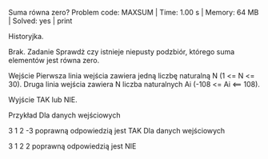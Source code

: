 Suma równa zero?
Problem code: MAXSUM | Time: 1.00 s | Memory: 64 MB | Solved: yes | print

Historyjka.

Brak.
Zadanie
Sprawdż czy istnieje niepusty podzbiór, którego suma elementów jest równa zero.

Wejście
Pierwsza linia wejścia zawiera jedną liczbę naturalną N (1 <= N <= 30).
Druga linia wejścia zawiera N liczba naturalnych Ai (-108 <= Ai <== 108).

Wyjście
TAK lub NIE.

Przykład
Dla danych wejściowych

3
1 2 -3
poprawną odpowiedzią jest
TAK
Dla danych wejściowych

3
1 2 2
poprawną odpowiedzią jest
NIE
